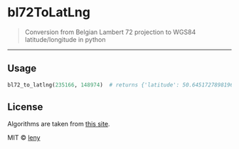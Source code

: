 # bl72ToLatLng

> Conversion from Belgian Lambert 72 projection to WGS84 latitude/longitude in python

* * *

## Usage

```python
bl72_to_latlng(235166, 148974)  # returns {'latitude': 50.64517278981963, 'longitude': 5.572941050014241}
```

## License

Algorithms are taken from [this site](http://zoologie.umh.ac.be/tc/algorithms.aspx).

MIT © [leny](http://leny.me)
